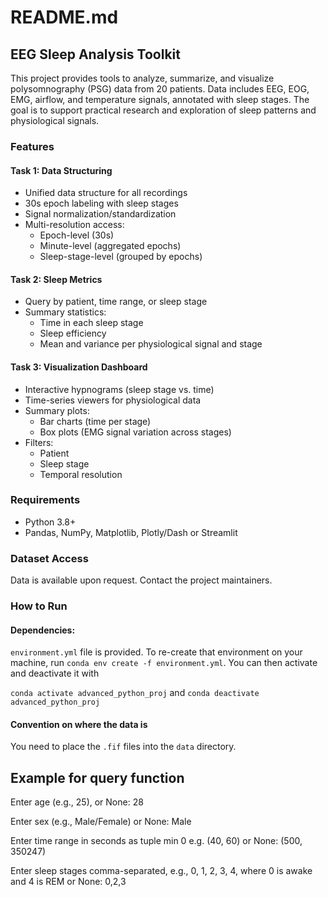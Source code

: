 # README.md

## EEG Sleep Analysis Toolkit

This project provides tools to analyze, summarize, and visualize polysomnography (PSG) data from 20 patients. Data includes EEG, EOG, EMG, airflow, and temperature signals, annotated with sleep stages. The goal is to support practical research and exploration of sleep patterns and physiological signals.

### Features

#### Task 1: Data Structuring
- Unified data structure for all recordings
- 30s epoch labeling with sleep stages
- Signal normalization/standardization
- Multi-resolution access:
  - Epoch-level (30s)
  - Minute-level (aggregated epochs)
  - Sleep-stage-level (grouped by epochs)

#### Task 2: Sleep Metrics
- Query by patient, time range, or sleep stage
- Summary statistics:
  - Time in each sleep stage
  - Sleep efficiency
  - Mean and variance per physiological signal and stage

#### Task 3: Visualization Dashboard
- Interactive hypnograms (sleep stage vs. time)
- Time-series viewers for physiological data
- Summary plots:
  - Bar charts (time per stage)
  - Box plots (EMG signal variation across stages)
- Filters:
  - Patient
  - Sleep stage
  - Temporal resolution

### Requirements
- Python 3.8+
- Pandas, NumPy, Matplotlib, Plotly/Dash or Streamlit

### Dataset Access
Data is available upon request. Contact the project maintainers.

### How to Run
#### Dependencies:
`environment.yml` file is provided. 
To re-create that environment on your machine, run
`conda env create -f environment.yml`.
You can then activate and deactivate it with

`conda activate advanced_python_proj` and
`conda deactivate advanced_python_proj`

#### Convention on where the data is
You need to place the `.fif` files into the `data` directory.


## Example for query function
Enter age (e.g., 25), or None: 28

Enter sex (e.g., Male/Female) or None: Male

Enter time range in seconds as tuple min 0 e.g. (40, 60) or None: (500, 350247)

Enter sleep stages comma-separated, e.g.,  0, 1, 2, 3, 4, where 0 is awake and 4 is REM or None: 0,2,3
